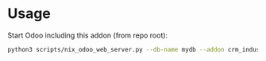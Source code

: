 # Usage

Start Odoo including this addon (from repo root):

```bash
python3 scripts/nix_odoo_web_server.py --db-name mydb --addon crm_industry
```
